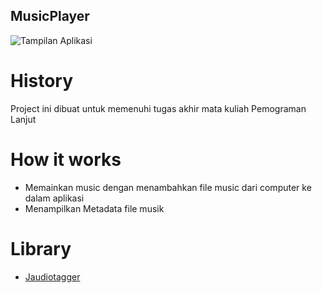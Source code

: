 ## MusicPlayer
![Tampilan Aplikasi](images/Screenshot.png)

# History
Project ini dibuat untuk memenuhi tugas akhir mata kuliah Pemograman Lanjut

# How it works
- Memainkan music dengan menambahkan file music dari computer ke dalam aplikasi
- Menampilkan Metadata file musik

# Library
- [Jaudiotagger](https://github.com/RouHim/jaudiotagger)

